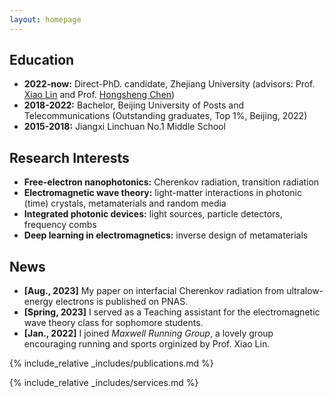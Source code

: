```yaml
---
layout: homepage
---
```


## Education
- **2022-now:**  Direct-PhD. candidate, Zhejiang University (advisors: Prof. [Xiao Lin](https://scholar.google.com/citations?user=DmHN_F8AAAAJ&hl=en&oi=ao) and Prof. [Hongsheng Chen](https://scholar.google.com/citations?user=w1p_Wf0AAAAJ&hl=zh-CN))
- **2018-2022:** Bachelor, Beijing University of Posts and Telecommunications (Outstanding graduates, Top 1%, Beijing, 2022)
- **2015-2018:** Jiangxi Linchuan No.1 Middle School

## Research Interests
- **Free-electron nanophotonics:** Cherenkov radiation, transition radiation
- **Electromagnetic wave theory:** light-matter interactions in photonic (time) crystals, metamaterials and random media
- **Integrated photonic devices:** light sources, particle detectors, frequency combs
- **Deep learning in electromagnetics:** inverse design of metamaterials
  
## News
- **[Aug., 2023]** My paper on interfacial Cherenkov radiation from ultralow-energy electrons is published on PNAS.
- **[Spring, 2023]** I served as a Teaching assistant for the electromagnetic wave theory class for sophomore students.
- **[Jan., 2022]** I joined _Maxwell Running Group_, a lovely group encouraging running and sports orginized by Prof. Xiao Lin.

{% include_relative _includes/publications.md %}

{% include_relative _includes/services.md %}
